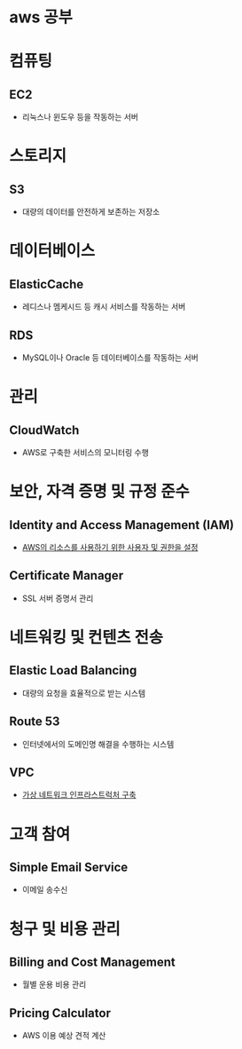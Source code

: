 # aws 공부

# 컴퓨팅
## EC2
- 리눅스나 윈도우 등을 작동하는 서버

# 스토리지
## S3
- 대량의 데이터를 안전하게 보존하는 저장소
# 데이터베이스
## ElasticCache
- 레디스나 멤케시드 등 캐시 서비스를 작동하는 서버
## RDS
- MySQL이나 Oracle 등 데이터베이스를 작동하는 서버
# 관리
## CloudWatch
- AWS로 구축한 서비스의 모니터링 수행
# 보안, 자격 증명 및 규정 준수
## Identity and Access Management (IAM)
- [AWS의 리소스를 사용하기 위한 사용자 및 권한을 설정](https://github.com/joyfulviper/aws/blob/master/%EB%B3%B4%EC%95%88/IAM.md)
## Certificate Manager
- SSL 서버 증명서 관리
# 네트워킹 및 컨텐츠 전송
## Elastic Load Balancing
- 대량의 요청을 효율적으로 받는 시스템
## Route 53
- 인터넷에서의 도메인명 해결을 수행하는 시스템
## VPC
- [가상 네트워크 인프라스트럭처 구축](https://github.com/joyfulviper/aws/blob/master/%EB%84%A4%ED%8A%B8%EC%9B%8C%ED%82%B9%20%EB%B0%8F%20%EC%BB%A8%ED%85%90%EC%B8%A0%20%EC%A0%84%EC%86%A1/VPC.md)
# 고객 참여
## Simple Email Service
- 이메일 송수신
# 청구 및 비용 관리
## Billing and Cost Management
- 월별 운용 비용 관리
## Pricing Calculator
- AWS 이용 예상 견적 계산
